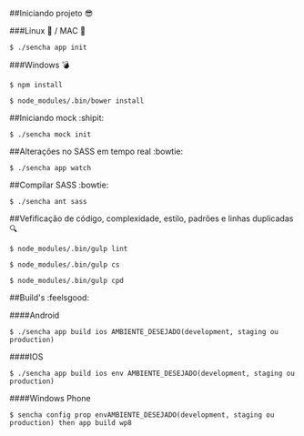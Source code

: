 
##Iniciando projeto :sunglasses:

###Linux :penguin: / MAC :apple:

`$ ./sencha app init`


###Windows :bomb:

`$ npm install`

`$ node_modules/.bin/bower install`


##Iniciando mock :shipit:

`$ ./sencha mock init`


##Alterações no SASS em tempo real :bowtie:

`$ ./sencha app watch`


##Compilar SASS :bowtie:

`$ ./sencha ant sass`


##Vefificação de código, complexidade, estilo, padrões e linhas duplicadas :mag:

`$ node_modules/.bin/gulp lint`

`$ node_modules/.bin/gulp cs`

`$ node_modules/.bin/gulp cpd`


##Build's :feelsgood:

####Android

`$ ./sencha app build ios AMBIENTE_DESEJADO(development, staging ou production)`

####IOS

`$ ./sencha app build ios env AMBIENTE_DESEJADO(development, staging ou production)`

####Windows Phone

`$ sencha config prop envAMBIENTE_DESEJADO(development, staging ou production) then app build wp8`



